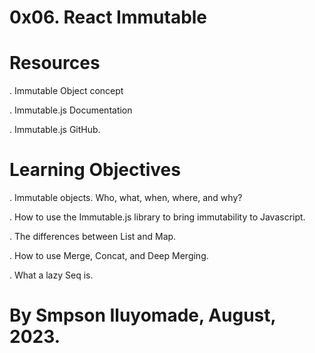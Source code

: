 # 0x06. React Immutable


# Resources

. Immutable Object concept

. Immutable.js Documentation

. Immutable.js GitHub.


# Learning Objectives

. Immutable objects. Who, what, when, where, and why?

. How to use the Immutable.js library to bring immutability to Javascript.

. The differences between List and Map.

. How to use Merge, Concat, and Deep Merging.

. What a lazy Seq is.

# By Smpson Iluyomade, August, 2023.

